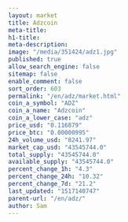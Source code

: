 ```yaml
---
layout: market
title: Adzcoin
meta-title: 
h1-title: 
meta-description: 
image: "/media/351424/adz1.jpg"
published: true
allow_search_engine: false
sitemap: false
enable_comment: false
sort_order: 603
permalink: "/en/adz/market.html"
coin_a_symbol: "ADZ"
coin_a_name: "Adzcoin"
coin_a_lower_case: "adz"
price_usd: "0.116879"
price_btc: "0.00000995"
24h_volume_usd: "8241.97"
market_cap_usd: "43545744.0"
total_supply: "43545744.0"
available_supply: "43545744.0"
percent_change_1h: "4.3"
percent_change_24h: "10.32"
percent_change_7d: "21.2"
last_updated: "1517140747"
parent-url: "/en/adz/"
author: Sam
---
```


